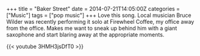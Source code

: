 +++
title = "Baker Street"
date = 2014-07-21T14:05:00Z
categories = ["Music"]
tags = ["pop music"]
+++
Love this song. Local musician Bruce Wilder was recently performing it solo at Firewheel Coffee, my office away from the office. Makes me want to sneak up behind him with a giant saxophone and start blaring away at the appropriate moments.  

{{< youtube 3HMH3jsDfT0 >}}